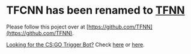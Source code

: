 # TFCNN has been renamed to [TFNN](https://github.com/TFNN)

Please follow this poject over at [https://github.com/TFNN](https://github.com/TFNN).

[Looking for the CS:GO Trigger Bot?](https://james-william-fletcher.medium.com/list/fps-machine-learning-autoshoot-bot-for-csgo-100153576e93) Check [here](https://github.com/jcwml/CSGO-Trigger-Bot) or [here](https://github.com/mrbid/CSGO_TENSOR_TRIGGER).
